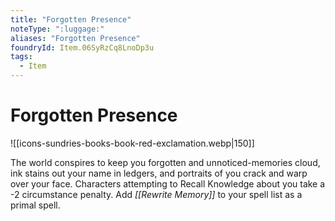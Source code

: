 ```yaml
---
title: "Forgotten Presence"
noteType: ":luggage:"
aliases: "Forgotten Presence"
foundryId: Item.06SyRzCq8LnoDp3u
tags:
  - Item
---
```


# Forgotten Presence
![[icons-sundries-books-book-red-exclamation.webp|150]]

The world conspires to keep you forgotten and unnoticed-memories cloud, ink stains out your name in ledgers, and portraits of you crack and warp over your face. Characters attempting to Recall Knowledge about you take a -2 circumstance penalty. Add _[[Rewrite Memory]]_ to your spell list as a primal spell.
